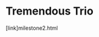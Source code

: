
# Tremendous Trio

[link]milestone2.html


<!--
# A. Task / Problem Definition

1. Introduce your problem.
- Examine and describe your problem of study. 
- Try to describe your problem using terms like properties, affordances, and signifiers.
- Why is it a problem? 
- How is it theme-relevant? 
- Use the Seven Stages of Action to describe a typical interaction related to your problem. 
- How do you know this interaction is typical?

2. Identify your potential users.
- What user population is affected by your problem of study? 
- What related tasks do they perform? 
- How would users benefit from a solution (not necessarily your solution) to your problem of study?


# B. Analysis of Existing Solutions

1. Describe existing solutions.
- What existing solutions, products, and services currently relate to your problem of study? 
- Have others already attempted to solve your exact problem or something similar? 
- What are the pros and cons of each existing solution, product, or service? 
- If a certain solution, product, or service is popular, then state that and justify why that’s the case – you might use published surveys or articles to help make your case.

2. Describe potential guidelines and solutions.
- What guidelines or principles do these solutions, products, and services conform to, either officially or unofficially, if any? 
- What guidelines or principles appropriately serve your users?

# C. Proposed Solution

1. Propose a solution.
- Using points from (A) and (B), propose a design solution to your problem of study. Do not propose a solution that’s in search of a problem! At this stage, let the problem lead you to a solution. 
- Try to describe your solution using terms like properties, affordances, and signifiers. 
- How does your proposed solution compare to existing solutions?

2. How will you measure success?
- You do not need to supply an evaluation for this milestone; however, you should discuss what criteria should be used to judge if your design is a success or not.

# D. Summary Video

Create a 5-10 minute video that summarizes the information in parts (A), (B), and (C). The creation of this video should involve all team members, and the video itself should contain credits at the end describing who did what.

NOTE: Your instructor recommends that you upload your video to a service like YouTube and use the “unlisted” setting, if available, so that only people who know the link to the video can view it. You should provide the link to the video in your milestone deliverable report; if your report is an HTML page, then you may embed the video into the page in addition to providing the link.

/*

```markdown
Syntax highlighted code block

# Header 1
## Header 2
### Header 3

- Bulleted
- List

1. Numbered
2. List

**Bold** and _Italic_ and `Code` text

[Link](url) and ![Image](src)
```
*/
-->

